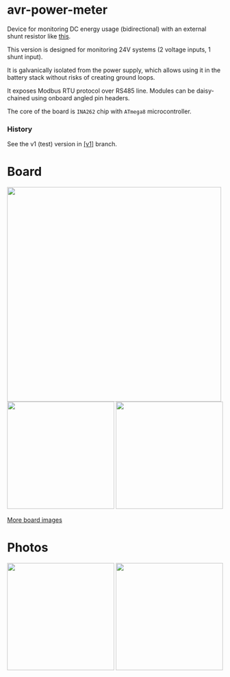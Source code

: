 avr-power-meter
======

Device for monitoring DC energy usage (bidirectional) with an external shunt resistor like [this](https://www.allelectronics.com/mas_assets/cache/image/5/e/f/b/24315.Jpg).

This version is designed for monitoring 24V systems (2 voltage inputs, 1 shunt input).

It is galvanically isolated from the power supply, which allows using it in the battery stack without risks of creating ground loops.

It exposes Modbus RTU protocol over RS485 line. Modules can be daisy-chained using onboard angled pin headers.

The core of the board is `INA262` chip with `ATmega8` microcontroller.

### History

See the v1 (test) version in [[v1]](https://github.com/KrystianD/avr-power-meter/tree/v1) branch.

# Board

<a href=".docs/board/schematic.png"><img src=".docs/board/schematic.png" width="500" /></a>
<br/>
<a href=".docs/board/top.png"><img src=".docs/board/top.png" width="250" /></a>
<a href=".docs/board/bottom.png"><img src=".docs/board/bottom.png" width="250" /></a>

[More board images](.docs/board)

# Photos

<a href=".docs/photos/photo1.jpg"><img src=".docs/photos/photo1.jpg" height="250" /></a>
<a href=".docs/photos/photo2.jpg"><img src=".docs/photos/photo2.jpg" height="250" /></a>